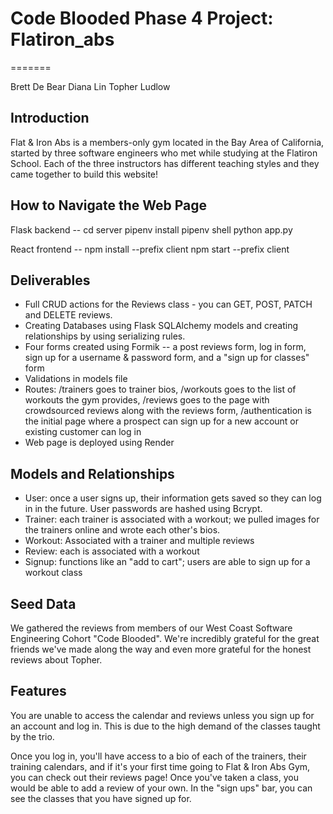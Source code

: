 
# Code Blooded Phase 4 Project: Flatiron_abs
=======

Brett De Bear
Diana Lin
Topher Ludlow

## Introduction
Flat & Iron Abs is a members-only gym located in the Bay Area of California, started by three software engineers who met while studying at the Flatiron School. Each of the three instructors has different teaching styles and they came together to build this website! 

## How to Navigate the Web Page
Flask backend --
cd server
pipenv install
pipenv shell
python app.py

React frontend --
npm install --prefix client
npm start --prefix client


## Deliverables
- Full CRUD actions for the Reviews class - you can GET, POST, PATCH and DELETE reviews. 
- Creating Databases using Flask SQLAlchemy models and creating relationships by using serializing rules. 
- Four forms created using Formik -- a post reviews form, log in form, sign up for a username & password form, and a "sign up for classes" form
- Validations in models file
- Routes: /trainers goes to trainer bios, /workouts goes to the list of workouts the gym provides, /reviews goes to the page with crowdsourced reviews along with the reviews form, /authentication is the initial page where a prospect can sign up for a new account or existing customer can log in
- Web page is deployed using Render

## Models and Relationships
- User: once a user signs up, their information gets saved so they can log in in the future. User passwords are hashed using Bcrypt.
- Trainer: each trainer is associated with a workout; we pulled images for the trainers online and wrote each other's bios.
- Workout: Associated with a trainer and multiple reviews 
- Review: each is associated with a workout 
- Signup: functions like an "add to cart"; users are able to sign up for a workout class 

## Seed Data
We gathered the reviews from members of our West Coast Software Engineering Cohort "Code Blooded". We're incredibly grateful for the great friends we've made along the way and even more grateful for the honest reviews about Topher. 

## Features
You are unable to access the calendar and reviews unless you sign up for an account and log in. This is due to the high demand of the classes taught by the trio.

Once you log in, you'll have access to a bio of each of the trainers, their training calendars, and if it's your first time going to Flat & Iron Abs Gym, you can check out their reviews page! Once you've taken a class, you would be able to add a review of your own. In the "sign ups" bar, you can see the classes that you have signed up for. 
